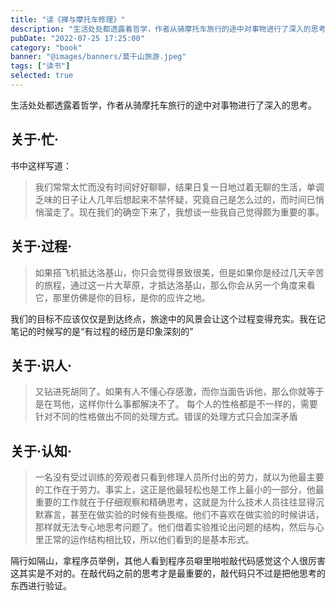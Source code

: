 ```yaml
---
title: "读《禅与摩托车修理》"
description: "生活处处都透露着哲学，作者从骑摩托车旅行的途中对事物进行了深入的思考。"
pubDate: "2022-07-25 17:25:00"
category: "book"
banner: "@images/banners/莫干山旅游.jpeg"
tags: ["读书"]
selected: true
---
```


生活处处都透露着哲学，作者从骑摩托车旅行的途中对事物进行了深入的思考。

## 关于·忙·
书中这样写道：
> 我们常常太忙而没有时间好好聊聊，结果日复一日地过着无聊的生活，单调乏味的日子让人几年后想起来不禁怀疑，究竟自己是怎么过的，而时间已悄悄溜走了。现在我们的确空下来了，我想谈一些我自己觉得颇为重要的事。

## 关于·过程·
>如果搭飞机抵达洛基山，你只会觉得景致很美，但是如果你是经过几天辛苦的旅程，通过这一片大草原，才抵达洛基山，那么你会从另一个角度来看它，那里仿佛是你的目标，是你的应许之地。

我们的目标不应该仅仅是到达终点，旅途中的风景会让这个过程变得充实。我在记笔记的时候写的是“有过程的经历是印象深刻的”

## 关于·识人·
>又钻进死胡同了。如果有人不懂心存感激，而你当面告诉他，那么你就等于是在骂他，这样你什么事都解决不了。
每个人的性格都是不一样的，需要针对不同的性格做出不同的处理方式。错误的处理方式只会加深矛盾

## 关于·认知·
>一名没有受过训练的旁观者只看到修理人员所付出的劳力，就以为他最主要的工作在于劳力。事实上，这正是他最轻松也是工作上最小的一部分，他最重要的工作就在于仔细观察和精确思考，这就是为什么技术人员往往显得沉默寡言，甚至在做实验的时候有些畏缩。他们不喜欢在做实验的时候讲话，那样就无法专心地思考问题了。他们借着实验推论出问题的结构，然后与心里正常的运作结构相比较，所以他们看到的是基本形式。

隔行如隔山，拿程序员举例，其他人看到程序员噼里啪啦敲代码感觉这个人很厉害这其实是不对的。在敲代码之前的思考才是最重要的，敲代码只不过是把他思考的东西进行验证。
